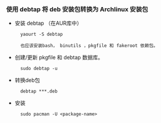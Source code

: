 ﻿### 使用 debtap 将 deb 安装包转换为 Archlinux 安装包

+ 安装 debtap （在AUR库中）

	    yaourt -S debtap

	    也应该安装bash， binutils ，pkgfile 和 fakeroot 依赖包。

+ 创建/更新 pkgfile 和 debtap 数据库。

	    sudo debtap -u

+ 转换deb包

	    debtap ***.deb

+ 安装

	    sudo pacman -U <package-name>
